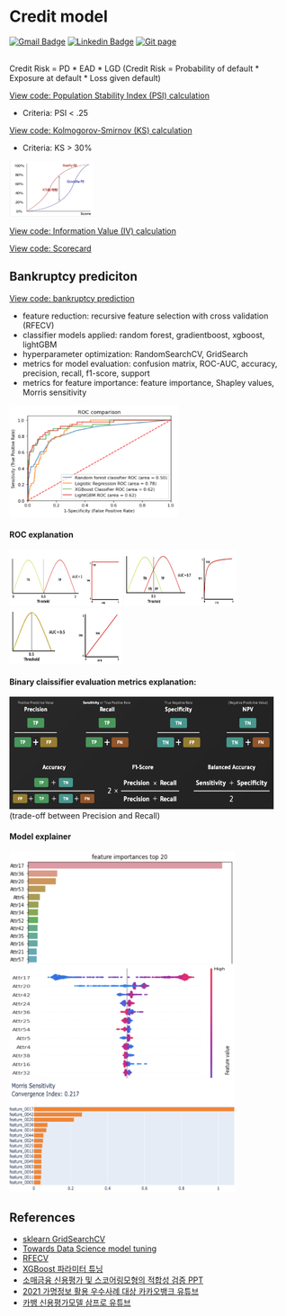 # Credit model


[![Gmail Badge](https://img.shields.io/badge/Gmail-d14836?style=flat-square&logo=Gmail&logoColor=white&link=mailto:reejugn.kim@gmail.com)](mailto:reejung.kim@gmail.com) 
[![Linkedin Badge](https://img.shields.io/badge/-LinkedIn-blue?style=flat-square&logo=Linkedin&logoColor=white&link=www.linkedin.com/in/reejungkim/)](https://www.linkedin.com/in/reejungkim/) 
[![Git page](http://img.shields.io/badge/-Portfolio-black?style=flat-square&logo=github&link=https://reejungkim.github.io/)](https://reejungkim.github.io/)
<br></br>

Credit Risk = PD * EAD * LGD
(Credit Risk = Probability of default * Exposure at default * Loss given default)

[View code: Population Stability Index (PSI) calculation](https://github.com/reejungkim/Credit_model/blob/main/PSI%20calculation.ipynb)
  - Criteria: PSI < .25
  
[View code: Kolmogorov-Smirnov (KS) calculation](https://github.com/reejungkim/Credit_model/blob/main/K-S%20calculation.ipynb)
  - Criteria: KS > 30%
  
  <img src="img/ks.png" height="100" width="150"> 

[View code: Information Value (IV) calculation](https://github.com/reejungkim/Credit_model/blob/main/IF%20calculation.ipynb)
    
[View code: Scorecard](https://github.com/reejungkim/Scorecard/blob/main/Scorecard%20binning.ipynb)

## Bankruptcy prediciton
[View code: bankruptcy prediction](https://nbviewer.jupyter.org/github/reejungkim/Credit_model/blob/main/Predicting%20bankruptcies.ipynb)
- feature reduction: recursive feature selection with cross validation (RFECV)
- classifier models applied: random forest, gradientboost, xgboost, lightGBM
- hyperparameter optimization: RandomSearchCV, GridSearch 
- metrics for model evaluation: confusion matrix, ROC-AUC, accuracy, precision, recall, f1-score, support
- metrics for feature importance: feature importance, Shapley values, Morris sensitivity
<img src="img/roc.png" height="200" width="300"> 


#### ROC explanation

<img src="img/auc1.png" height="100" width="200"> <img src="img/auc07.png" height="100" width="200"> <img src="img/auc05.png" height="100" width="200"> 

#### Binary claissifier evaluation metrics explanation:

<img src="img/EvaluationMetrics.png" height="200" width="470"> 
  (trade-off between Precision and Recall)


#### Model explainer

<img src="img/feature_importance.png" height="200" width="400"> <img src="img/shap.png" height="200" width="400"> <img src="img/morris.png" height="200" width="400"> 



## References 
- [sklearn GridSearchCV](https://scikit-learn.org/stable/modules/generated/sklearn.model_selection.GridSearchCV.html)
- [Towards Data Science model tuning](https://towardsdatascience.com/streamline-model-tuning-on-bankruptcy-predictions-aabbc2fe62c0)
- [RFECV](https://process-mining.tistory.com/138)
- [XGBoost 파라미터 튜닝](https://zzinnam.tistory.com/entry/XGBoost-%ED%8C%8C%EB%9D%BC%EB%AF%B8%ED%84%B0-%EC%A1%B0%EC%A0%95%ED%8A%9C%EB%8B%9D)
- [소매금융 신용평가 및 스코어링모형의 적합성 검증 PPT](https://slidesplayer.org/slide/17900551/https://slidesplayer.org/slide/17900551/)
- [2021 가명정보 활용 우수사례 대상 카카오뱅크 유튜브](https://www.youtube.com/watch?v=Ieqvp8n5PnE&ab_channel=K-ICT%EB%B9%85%EB%8D%B0%EC%9D%B4%ED%84%B0%EC%84%BC%ED%84%B0)
- [카뱅 신용평가모델 삼프로 유튜브](https://www.youtube.com/watch?v=XwMwmpyNsdA&ab_channel=%EC%82%BC%ED%94%84%EB%A1%9CTV_%EA%B2%BD%EC%A0%9C%EC%9D%98%EC%8B%A0%EA%B3%BC%ED%95%A8%EA%BB%98)

